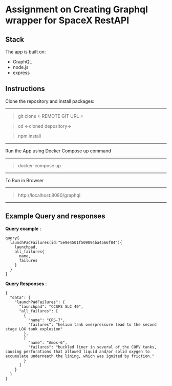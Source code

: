# Assignment on Creating Graphql wrapper for SpaceX RestAPI

## Stack

The app is built on:
* GraphQL
* node.js
* express

## Instructions

Clone the repository and install packages:
*************
> git clone <-REMOTE GIT URL->

> cd <-cloned depository->

> npm install
*************

Run the App using Docker Compose up command
*******************
> docker-compose up
*******************

To Run in Browser
****************
> http://localhost:8080/graphql
****************

## Example Query and responses

**Query example** :

```
query{
  launchPadFailures(id:"5e9e4501f509094ba4566f84"){
    launchpad,
    all_failures{
      name,
      failures
    }
  }
}
```
**Query Responses** :

```
{
  "data": {
    "launchPadFailures": {
      "launchpad": "CCSFS SLC 40",
      "all_failures": [
        {
          "name": "CRS-7",
          "failures": "helium tank overpressure lead to the second stage LOX tank explosion"
        },
        {
          "name": "Amos-6",
          "failures": "buckled liner in several of the COPV tanks, causing perforations that allowed liquid and/or solid oxygen to accumulate underneath the lining, which was ignited by friction."
        }
      ]
    }
  }
}
```
